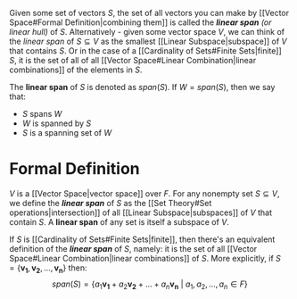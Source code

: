 Given some set of vectors $S$, the set of all vectors you can make by [[Vector Space#Formal Definition|combining them]] is called the ***linear span*** *(or linear hull)* of $S$. Alternatively - given some vector space $V$, we can think of the *linear span* of $S \subseteq V$ as the smallest [[Linear Subspace|subspace]] of $V$ that contains $S$. Or in the case of a [[Cardinality of Sets#Finite Sets|finite]] $S$, it is the set of all of all [[Vector Space#Linear Combination|linear combinations]] of the elements in $S$.

The **linear span** of $S$ is denoted as $span(S)$. If $W = span(S)$, then we say that:
 - $S$ spans $W$
 - $W$ is spanned by $S$
 - $S$ is a spanning set of $W$

# Formal Definition
$V$ is a [[Vector Space|vector space]] over $F$. For any nonempty set $S \subseteq V$, we define the ***linear span*** of $S$ as the [[Set Theory#Set operations|intersection]] of all [[Linear Subspace|subspaces]] of $V$ that contain $S$. A **linear span** of any set is itself a subspace of $V$.

If $S$ is [[Cardinality of Sets#Finite Sets|finite]], then there's an equivalent definition of the ***linear span*** of $S$, namely: it is the set of all [[Vector Space#Linear Combination|linear combinations]] of $S$. More explicitly, if $S = \{ \pmb{v_{1}}, \pmb{v_{2}}, \dots, \pmb{v_{n}} \}$ then: $$span(S) = \left\{ a_{1}\pmb{v_{1}} + a_{2}\pmb{v_{2}} + \dots + a_{n}\pmb{v_{n}} \ | \ a_{1},a_{2},\dots,a_{n} \in F \right\}$$